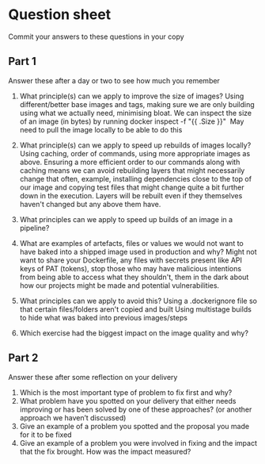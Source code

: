 # Question sheet

Commit your answers to these questions in your copy

## Part 1
Answer these after a day or two to see how much you remember

1. What principle(s) can we apply to improve the size of images?
    Using different/better base images and tags, making sure we are only building using what we actually need, 
    minimising bloat.
    We can inspect the size of an image (in bytes) by running docker inspect -f "{{ .Size }}" <image name>
    May need to pull the image locally to be able to do this  

2. What principle(s) can we apply to speed up rebuilds of images locally?
    Using caching, order of commands, using more appropriate images as above.
    Ensuring a more efficient order to our commands along with caching means we can avoid rebuilding layers that might necessarily 
    change that often, example, installing dependencies close to the top of our image and copying test files that might change quite 
    a bit further down in the execution.
    Layers will be rebuilt even if they themselves haven't changed but any above them have.

3. What principles can we apply to speed up builds of an image in a pipeline?
    
4. What are examples of artefacts, files or values we would not want to have baked into a shipped image used in production and why?
    Might not want to share your Dockerfile, any files with secrets present like API keys of PAT (tokens), stop those who may have malicious
    intentions from being able to access what they shouldn't, them in the dark about how our projects might be made and potential vulnerabilities.

5. What principles can we apply to avoid this?
    Using a .dockerignore file so that certain files/folders aren't copied and built 
    Using multistage builds to hide what was baked into previous images/steps

6. Which exercise had the biggest impact on the image quality and why?

## Part 2
Answer these after some reflection on your delivery

1. Which is the most important type of problem to fix first and why?
2. What problem have you spotted on your delivery that either needs improving or has been solved by one of these approaches? (or another approach we haven’t discussed)
3. Give an example of a problem you spotted and the proposal you made for it to be fixed
4. Give an example of a problem you were involved in fixing and the impact that the fix brought. How was the impact measured?

